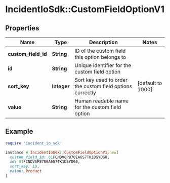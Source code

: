 # IncidentIoSdk::CustomFieldOptionV1

## Properties

| Name | Type | Description | Notes |
| ---- | ---- | ----------- | ----- |
| **custom_field_id** | **String** | ID of the custom field this option belongs to |  |
| **id** | **String** | Unique identifier for the custom field option |  |
| **sort_key** | **Integer** | Sort key used to order the custom field options correctly | [default to 1000] |
| **value** | **String** | Human readable name for the custom field option |  |

## Example

```ruby
require 'incident_io_sdk'

instance = IncidentIoSdk::CustomFieldOptionV1.new(
  custom_field_id: 01FCNDV6P870EA6S7TK1DSYDG0,
  id: 01FCNDV6P870EA6S7TK1DSYDG0,
  sort_key: 10,
  value: Product
)
```

